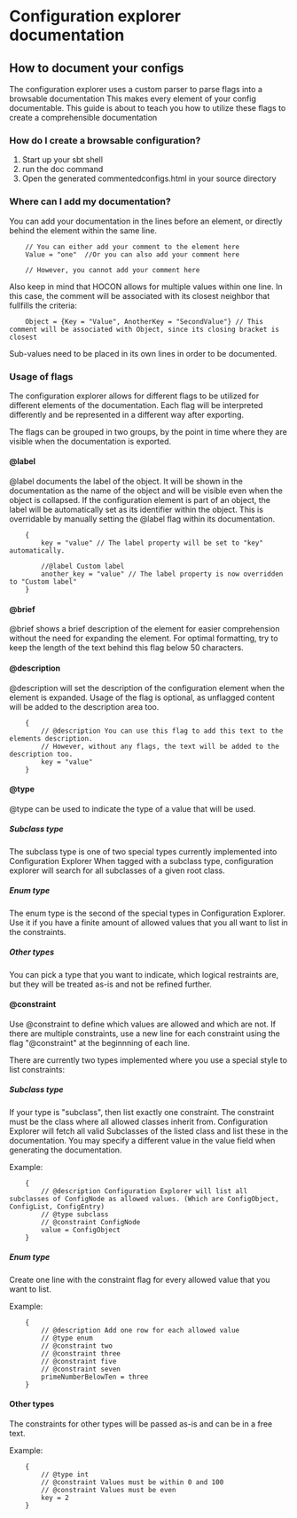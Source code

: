 # Configuration explorer documentation
## How to document your configs
The configuration explorer uses a custom parser to parse flags into a browsable documentation
This makes every element of your config documentable. 
This guide is about to teach you how to utilize these flags to create a comprehensible documentation

### How do I create a browsable configuration?
1. Start up your sbt shell
2. run the doc command
3. Open the generated commentedconfigs.html in your source directory

### Where can I add my documentation?
You can add your documentation in the lines before an element, or directly behind the element within the same line.

```
    // You can either add your comment to the element here
    Value = "one"  //Or you can also add your comment here
    
    // However, you cannot add your comment here 
```

Also keep in mind that HOCON allows for multiple values within one line. 
In this case, the comment will be associated with its closest neighbor that fullfills the criteria:

```
    Object = {Key = "Value", AnotherKey = "SecondValue"} // This comment will be associated with Object, since its closing bracket is closest
```

Sub-values need to be placed in its own lines in order to be documented.

### Usage of flags

The configuration explorer allows for different flags to be utilized for different elements of the documentation.
Each flag will be interpreted differently and be represented in a different way after exporting.

The flags can be grouped in two groups, by the point in time where they are visible when the documentation is exported.

#### @label
@label documents the label of the object.
It will be shown in the documentation as the name of the object and will be visible even when the object is collapsed.
If the configuration element is part of an object, the label will be automatically set as its identifier within the object.
This is overridable by manually setting the @label flag within its documentation.

```
    {
        key = "value" // The label property will be set to "key" automatically.
        
        //@label Custom label
        another_key = "value" // The label property is now overridden to "Custom label"
    }
```

#### @brief
@brief shows a brief description of the element for easier comprehension without the need for expanding the element.
For optimal formatting, try to keep the length of the text behind this flag below 50 characters.

#### @description
@description will set the description of the configuration element when the element is expanded.
Usage of the flag is optional, as unflagged content will be added to the description area too.

```
    {
        // @description You can use this flag to add this text to the elements description.
        // However, without any flags, the text will be added to the description too.
        key = "value"
    }
```

#### @type
@type can be used to indicate the type of a value that will be used.

##### Subclass type
The subclass type is one of two special types currently implemented into Configuration Explorer
When tagged with a subclass type, configuration explorer will search for all subclasses of a given root class.

##### Enum type
The enum type is the second of the special types in Configuration Explorer. Use it if you have a finite amount of allowed values that you all want to list in the constraints. 

##### Other types
You can pick a type that you want to indicate, which logical restraints are, but they will be treated as-is and not be refined further. 

#### @constraint
Use @constraint to define which values are allowed and which are not. 
If there are multiple constraints, use a new line for each constraint using the flag "@constraint" at the beginnning of each line.

There are currently two types implemented where you use a special style to list constraints:
##### Subclass type
If your type is "subclass", then list exactly one constraint. The constraint must be the class where all allowed classes inherit from. 
Configuration Explorer will fetch all valid Subclasses of the listed class and list these in the documentation. You may specify a different value in the value field when generating the documentation.

Example:
```
    {
        // @description Configuration Explorer will list all subclasses of ConfigNode as allowed values. (Which are ConfigObject, ConfigList, ConfigEntry)
        // @type subclass
        // @constraint ConfigNode
        value = ConfigObject 
    }
```

##### Enum type
Create one line with the constraint flag for every allowed value that you want to list.

Example:

```
    {
        // @description Add one row for each allowed value
        // @type enum
        // @constraint two
        // @constraint three
        // @constraint five
        // @constraint seven
        primeNumberBelowTen = three
    }
```

#### Other types
The constraints for other types will be passed as-is and can be in a free text.

Example:

```
    {
        // @type int
        // @constraint Values must be within 0 and 100
        // @constraint Values must be even
        key = 2
    }
```

